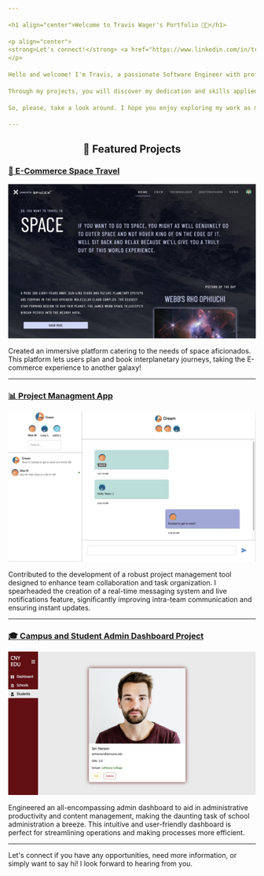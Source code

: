 ```yaml
---

<h1 align="center">Welcome to Travis Wager's Portfolio 👨‍💻</h1>

<p align="center">
<strong>Let's connect!</strong> <a href="https://www.linkedin.com/in/traviswager/"><img src="https://img.shields.io/badge/-LinkedIn-blue?style=flat&logo=LinkedIn&logoColor=white"/></a> <a href="mailto:traviswager@gmail.com"><img src="https://img.shields.io/badge/-Email-c14438?style=flat&logo=Gmail&logoColor=white"/></a>
</p>

Hello and welcome! I'm Travis, a passionate Software Engineer with proficiency in both front-end and back-end development. My tech toolkit includes HTML, CSS, JavaScript, React, Redux, Node.js, Express, Postgres, SQL, Sequelize, and Git. 

Through my projects, you will discover my dedication and skills applied across the spectrum of Fullstack Web Development. Each one is a demonstration of my technical capabilities, my understanding of user-centric design, and my ability to create scalable and maintainable software solutions.

So, please, take a look around. I hope you enjoy exploring my work as much as I enjoyed building it!

---
```


<h2 align="center">💼 Featured Projects</h2>

### [🚀 E-Commerce Space Travel](https://github.com/wagertg/stackathon)
<p align="center">
<a href="https://github.com/wagertg/stackathon">
<img src="./Snapshots//space-home.jpg"/>
</a>
</p>

Created an immersive platform catering to the needs of space aficionados. This platform lets users plan and book interplanetary journeys, taking the E-commerce experience to another galaxy!

---

### [📊 Project Managment App](https://github.com/wagertg/capstone)
<p align="center">
<a href="https://github.com/wagertg/capstone">
<img src="./Snapshots/projectpioneer-3.jpg"/>
</a>
</p>

Contributed to the development of a robust project management tool designed to enhance team collaboration and task organization. I spearheaded the creation of a real-time messaging system and live notifications feature, significantly improving intra-team communication and ensuring instant updates.

---

### [🎓 Campus and Student Admin Dashboard Project](https://github.com/wagertg/edu-dashboard)
<p align="center">
<a href="https://github.com/wagertg/edu-dashboard">
<img src="./Snapshots/edu-student-profile.jpg"/>
</a>
</p>

Engineered an all-encompassing admin dashboard to aid in administrative productivity and content management, making the daunting task of school administration a breeze. This intuitive and user-friendly dashboard is perfect for streamlining operations and making processes more efficient.

---

Let's connect if you have any opportunities, need more information, or simply want to say hi! I look forward to hearing from you.
